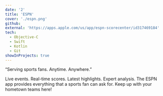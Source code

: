 ```yaml
---
date: '2'
title: 'ESPN'
cover: './espn.png'
github:
external: 'https://apps.apple.com/us/app/espn-scorecenter/id317469184'
tech:
  - Objective-C
  - Swift
  - Kotlin
  - Git
showInProjects: true
---
```


“Serving sports fans. Anytime. Anywhere.”

Live events. Real-time scores. Latest highlights. Expert analysis. The ESPN app provides everything that a sports fan can ask for. Keep up with your hometown teams here!
